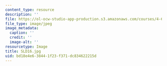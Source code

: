 ```yaml
---
content_type: resource
description: ''
file: https://ol-ocw-studio-app-production.s3.amazonaws.com/courses/4-614-religious-architecture-and-islamic-cultures-fall-2002/bd18e4e638441f23f371dc834622215d_SLD16.jpg
file_type: image/jpeg
image_metadata:
  caption: ''
  credit: ''
  image-alt: ''
resourcetype: Image
title: SLD16.jpg
uid: bd18e4e6-3844-1f23-f371-dc834622215d
---
```

